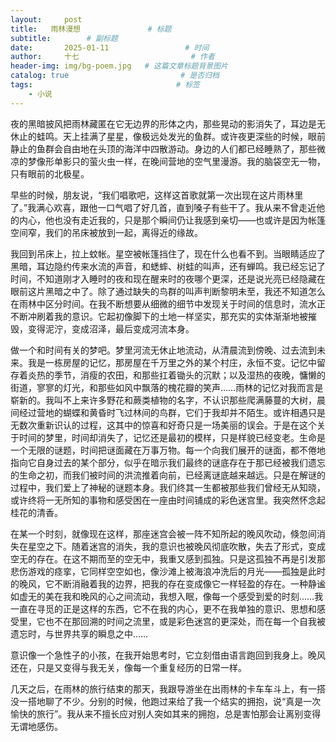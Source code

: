 ```yaml
---
layout:     post                       
title:   雨林漫想               # 标题
subtitle:        # 副标题
date:       2025-01-11                 # 时间
author:     十七                         # 作者
header-img: img/bg-poem.jpg   # 这篇文章标题背景图片
catalog: true                         # 是否归档
tags:                                # 标签
    - 小说
---
```

夜的黑暗披风把雨林藏匿在它无边界的形体之内，那些晃动的影消失了，耳边是无休止的蛙鸣。天上挂满了星星，像极远处发光的鱼群。或许夜更深些的时候，眼前静止的鱼群会自由地在头顶的海洋中四散游动。身边的人们都已经睡熟了，那些微凉的梦像形单影只的萤火虫一样，在晚间营地的空气里漫游。我的脑袋空无一物，只有眼前的北极星。

早些的时候，朋友说，“我们唱歌吧，这样这首歌就第一次出现在这片雨林里了。”我满心欢喜，跟他一口气唱了好几首，直到嗓子有些干了。我从来不曾走近他的内心，他也没有走近我的，只是那个瞬间仍让我感到亲切——也或许是因为帐篷空间窄，我们的吊床被放到一起，离得近的缘故。

我回到吊床上，拉上蚊帐。星空被帐篷挡住了，现在什么也看不到。当眼睛适应了黑暗，耳边隐约传来水流的声音，和蟋蟀、树蛙的叫声，还有蝉鸣。我已经忘记了时间，不知道刚才入睡时的夜和现在醒来时的夜哪个更深，还是说光亮已经隐藏在眼前这片黑暗之中了。除了通过缺失的鸟群的叫声判断黎明未至，我还不知道怎么在雨林中区分时间。在我不断想要从细微的细节中发现关于时间的信息时，流水正不断冲刷着我的意识。它起初像脚下的土地一样坚实，那充实的实体渐渐地被摧毁，变得泥泞，变成沼泽，最后变成河流本身。

做一个和时间有关的梦吧。梦里河流无休止地流动，从清晨流到傍晚、过去流到未来。我是一栋房屋的记忆，那房屋在千万里之外的某个村庄，永恒不变。记忆中留存着炎热的季节，消瘦的农田，和那些扛着锄头的沉默；以及湿热的夜晚，慵懒的街道，寥寥的灯光，和那些如风中飘落的槐花瓣的笑声……雨林的记忆对我而言是崭新的。我叫不上来许多野花和蕨类植物的名字，不认识那些爬满藤蔓的大树，晨间经过营地的蝴蝶和黄昏时飞过林间的鸟群，它们于我却并不陌生。或许相遇只是无数次重新识认的过程，这其中的惊喜和好奇只是一场美丽的误会。于是在这个关于时间的梦里，时间却消失了，记忆还是最初的模样，只是样貌已经变老。生命是一个无限的谜题，时间把谜面藏在万事万物。每一个向我们展开的谜面，都不倦地指向它自身过去的某个部分，似乎在暗示我们最终的谜底存在于那已经被我们遗忘的生命之初，而我们被时间的洪流推着向前，已经离谜底越来越远。只是在解谜的过程中，我们爱上了神秘的谜题本身。我们终其一生都被那些我们曾经无从知晓，或许终将一无所知的事物和感受困在一座由时间铺成的彩色迷宫里。我突然怀念起桂花的清香。

在某一个时刻，就像现在这样，那座迷宫会被一阵不知所起的晚风吹动，倏忽间消失在星空之下。随着迷宫的消失，我的意识也被晚风彻底吹散，失去了形式，变成空无的存在。在这不期而至的空无中，我重又感到孤独。只是这孤独不再是引发那悲伤游戏的痉挛，它同样空空如也，像沙滩上被海浪冲洗后的月光——孤独是此时的晚风，它不断消融着我的边界，把我的存在变成像它一样轻盈的存在。一种静谧如虚无的美在我和晚风的心之间流动，我想入眠，像每一个感受到爱的时刻……我一直在寻觅的正是这样的东西，它不在我的内心，更不在我单独的意识、思想和感受里，它也不在那回溯的时间之流里，或是彩色迷宫的更深处，而在每一个自我被遗忘时，与世界共享的瞬息之中……

意识像一个急性子的小孩，在我开始思考时，它立刻借由语言跑回到我身上。晚风还在，只是又变得与我无关，像每一个重复经历的日常一样。

几天之后，在雨林的旅行结束的那天，我跟导游坐在出雨林的卡车车斗上，有一搭没一搭地聊了不少。分别的时候，他跑过来给了我一个结实的拥抱，说“真是一次愉快的旅行”。我从来不擅长应对别人突如其来的拥抱，总是害怕那会让离别变得无谓地感伤。
